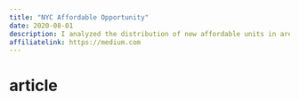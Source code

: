 ```yaml
---
title: "NYC Affordable Opportunity"
date: 2020-08-01
description: I analyzed the distribution of new affordable units in areas of opportunity in NYC.
affiliatelink: https://medium.com
---
```


# article